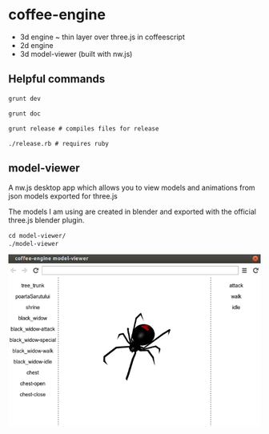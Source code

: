 coffee-engine
=============

* 3d engine ~ thin layer over three.js in coffeescript
* 2d engine
* 3d model-viewer (built with nw.js)

Helpful commands
----------------

```
grunt dev
```

```
grunt doc
```

```
grunt release # compiles files for release
```

```
./release.rb # requires ruby
```

model-viewer
------------

A nw.js desktop app which allows you to view models and animations from
json models exported for three.js

The models I am using are created in blender and exported with the official
three.js blender plugin.

```
cd model-viewer/
./model-viewer
```

![screenshot](model-viewer/screenshot.png)
